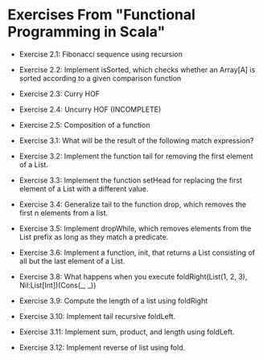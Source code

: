 # Exercises From "Functional Programming in Scala"

* Exercise 2.1: Fibonacci sequence using recursion
* Exercise 2.2: Implement isSorted, which checks whether an Array[A] is sorted according to a given comparison function
* Exercise 2.3: Curry HOF
* Exercise 2.4: Uncurry HOF (INCOMPLETE)
* Exercise 2.5: Composition of a function

* Exercise 3.1: What will be the result of the following match expression?
* Exercise 3.2: Implement the function tail for removing the first element of a List.
* Exercise 3.3: Implement the function setHead for
                replacing the first element of a List with a different value.
* Exercise 3.4: Generalize tail to the function drop, which removes the first n elements from a list.
* Exercise 3.5: Implement dropWhile, which removes elements from the List prefix as long as they match a predicate.
* Exercise 3.6: Implement a function, init, that returns a List consisting of all but the last element of a List.
* Exercise 3.8: What happens when you execute foldRight(List(1, 2, 3), Nil:List[Int])(Cons(_, _))
* Exercise 3.9: Compute the length of a list using foldRight
* Exercise 3.10: Implement tail recursive foldLeft.
* Exercise 3.11: Implement sum, product, and length using foldLeft.
* Exercise 3.12: Implement reverse of list using fold.